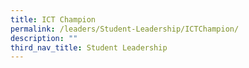 ```yaml
---
title: ICT Champion
permalink: /leaders/Student-Leadership/ICTChampion/
description: ""
third_nav_title: Student Leadership
---
```

